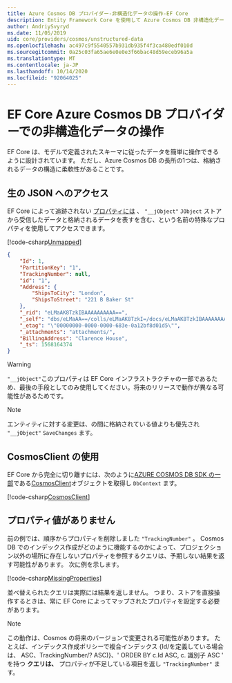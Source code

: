 ```yaml
---
title: Azure Cosmos DB プロバイダー-非構造化データの操作-EF Core
description: Entity Framework Core を使用して Azure Cosmos DB 非構造化データを操作する方法
author: AndriySvyryd
ms.date: 11/05/2019
uid: core/providers/cosmos/unstructured-data
ms.openlocfilehash: ac497c9f5540557b931db935f4f3ca480edf010d
ms.sourcegitcommit: 0a25c03fa65ae6e0e0e3f66bac48d59eceb96a5a
ms.translationtype: MT
ms.contentlocale: ja-JP
ms.lasthandoff: 10/14/2020
ms.locfileid: "92064025"
---
```

# <a name="working-with-unstructured-data-in-ef-core-azure-cosmos-db-provider"></a>EF Core Azure Cosmos DB プロバイダーでの非構造化データの操作

EF Core は、モデルで定義されたスキーマに従ったデータを簡単に操作できるように設計されています。 ただし、Azure Cosmos DB の長所の1つは、格納されるデータの構造に柔軟性があることです。

## <a name="accessing-the-raw-json"></a>生の JSON へのアクセス

EF Core によって追跡されない [プロパティには](xref:core/modeling/shadow-properties) 、 `"__jObject"` `JObject` ストアから受信したデータと格納されるデータを表すを含む、という名前の特殊なプロパティを使用してアクセスできます。

[!code-csharp[Unmapped](../../../../samples/core/Cosmos/UnstructuredData/Sample.cs?highlight=23,24&name=Unmapped)]

```json
{
    "Id": 1,
    "PartitionKey": "1",
    "TrackingNumber": null,
    "id": "1",
    "Address": {
        "ShipsToCity": "London",
        "ShipsToStreet": "221 B Baker St"
    },
    "_rid": "eLMaAK8TzkIBAAAAAAAAAA==",
    "_self": "dbs/eLMaAA==/colls/eLMaAK8TzkI=/docs/eLMaAK8TzkIBAAAAAAAAAA==/",
    "_etag": "\"00000000-0000-0000-683e-0a12bf8d01d5\"",
    "_attachments": "attachments/",
    "BillingAddress": "Clarence House",
    "_ts": 1568164374
}
```

> [!WARNING]
> `"__jObject"`このプロパティは EF Core インフラストラクチャの一部であるため、最後の手段としてのみ使用してください。将来のリリースで動作が異なる可能性があるためです。

> [!NOTE]
> エンティティに対する変更は、の間に格納されている値よりも優先され `"__jObject"` `SaveChanges` ます。

## <a name="using-cosmosclient"></a>CosmosClient の使用

EF Core から完全に切り離すには、次のように[AZURE COSMOS DB SDK の一部](/azure/cosmos-db/sql-api-get-started)である[CosmosClient](/dotnet/api/Microsoft.Azure.Cosmos.CosmosClient)オブジェクトを取得し `DbContext` ます。

[!code-csharp[CosmosClient](../../../../samples/core/Cosmos/UnstructuredData/Sample.cs?highlight=3&name=CosmosClient)]

## <a name="missing-property-values"></a>プロパティ値がありません

前の例では、順序からプロパティを削除しました `"TrackingNumber"` 。 Cosmos DB でのインデックス作成がどのように機能するのかによって、プロジェクション以外の場所に存在しないプロパティを参照するクエリは、予期しない結果を返す可能性があります。 次に例を示します。

[!code-csharp[MissingProperties](../../../../samples/core/Cosmos/UnstructuredData/Sample.cs?name=MissingProperties)]

並べ替えられたクエリは実際には結果を返しません。 つまり、ストアを直接操作するときは、常に EF Core によってマップされたプロパティを設定する必要があります。

> [!NOTE]
> この動作は、Cosmos の将来のバージョンで変更される可能性があります。 たとえば、インデックス作成ポリシーで複合インデックス {Id/を定義している場合は、 ASC、TrackingNumber/? ASC)}、' ORDER BY c.Id ASC, c. 識別子 ASC ' を持つ __クエリは、__ プロパティが不足している項目を返し `"TrackingNumber"` ます。
